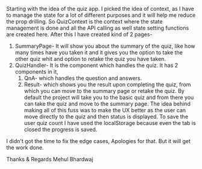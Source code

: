 Starting with the idea of the quiz app.
I picked the idea of context, as I have to manage the state for a lot of different purposes and it will help me reduce the prop drilling.
So QuizContext is the context where the state management is done and all the API calling as well state setting functions are created here.
After this I have created kind of 2 pages-
1. SummaryPage- It will show you about the summary of the quiz, like how many times have you taken it and it gives you the option to take the other quiz whit and option to retake the quiz you have taken.
2. QuizHandler- It is the component which handles the quiz. It has 2 components in it, 
	1. QnA- which handles the question and answers.
	2. Result- which shows you the result upon completing the quiz, from which you can move to the summary page or retake the quiz.
By default the project will take you to the basic quiz and from there you can take the quiz and move to the summary page.
The idea behind making all of this fuss was to make the UX better as the user can move directly to the quiz and then status is displayed.
To save the user quiz count I have used the localStorage because even the tab is closed the progress is saved.

I didn't got the time to fix the edge cases, Apologies for that.
But it will get the work done.

Thanks & Regards
Mehul Bhardwaj